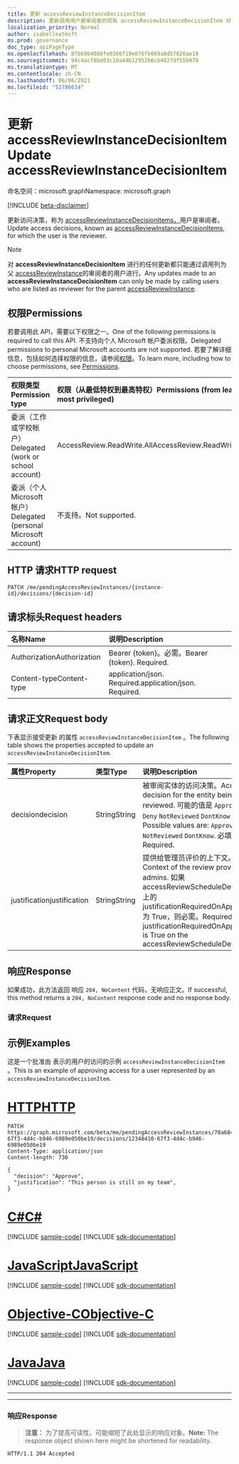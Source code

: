 ```yaml
---
title: 更新 accessReviewInstanceDecisionItem
description: 更新调用用户是审阅者的现有 accessReviewInstanceDecisionItem 对象。
localization_priority: Normal
author: isabelleatmsft
ms.prod: governance
doc_type: apiPageType
ms.openlocfilehash: 8fb69b4088fe0366f19e076fb069a8d57826ae18
ms.sourcegitcommit: 94c4acf8bd03c10a44b12952b6cb4827df55b978
ms.translationtype: MT
ms.contentlocale: zh-CN
ms.lasthandoff: 06/06/2021
ms.locfileid: "52786634"
---
```

# <a name="update-accessreviewinstancedecisionitem"></a><span data-ttu-id="80b80-103">更新 accessReviewInstanceDecisionItem</span><span class="sxs-lookup"><span data-stu-id="80b80-103">Update accessReviewInstanceDecisionItem</span></span>

<span data-ttu-id="80b80-104">命名空间：microsoft.graph</span><span class="sxs-lookup"><span data-stu-id="80b80-104">Namespace: microsoft.graph</span></span>

[!INCLUDE [beta-disclaimer](../../includes/beta-disclaimer.md)]

<span data-ttu-id="80b80-105">更新访问决策，称为 [accessReviewInstanceDecisionItems，](../resources/accessreviewinstancedecisionitem.md)用户是审阅者。</span><span class="sxs-lookup"><span data-stu-id="80b80-105">Update access decisions, known as [accessReviewInstanceDecisionItems](../resources/accessreviewinstancedecisionitem.md), for which the user is the reviewer.</span></span>

>[!NOTE]
><span data-ttu-id="80b80-106">对 **accessReviewInstanceDecisionItem** 进行的任何更新都只能通过调用列为父 [accessReviewInstance](../resources/accessreviewinstance.md)的审阅者的用户进行。</span><span class="sxs-lookup"><span data-stu-id="80b80-106">Any updates made to an **accessReviewInstanceDecisionItem** can only be made by calling users who are listed as reviewer for the parent [accessReviewInstance](../resources/accessreviewinstance.md).</span></span>

## <a name="permissions"></a><span data-ttu-id="80b80-107">权限</span><span class="sxs-lookup"><span data-stu-id="80b80-107">Permissions</span></span>
<span data-ttu-id="80b80-108">若要调用此 API，需要以下权限之一。</span><span class="sxs-lookup"><span data-stu-id="80b80-108">One of the following permissions is required to call this API.</span></span> <span data-ttu-id="80b80-109">不支持向个人 Microsoft 帐户委派权限。</span><span class="sxs-lookup"><span data-stu-id="80b80-109">Delegated permissions to personal Microsoft accounts are not supported.</span></span> <span data-ttu-id="80b80-110">若要了解详细信息，包括如何选择权限的信息，请参阅[权限](/graph/permissions-reference)。</span><span class="sxs-lookup"><span data-stu-id="80b80-110">To learn more, including how to choose permissions, see [Permissions](/graph/permissions-reference).</span></span>

|<span data-ttu-id="80b80-111">权限类型</span><span class="sxs-lookup"><span data-stu-id="80b80-111">Permission type</span></span>                        | <span data-ttu-id="80b80-112">权限（从最低特权到最高特权）</span><span class="sxs-lookup"><span data-stu-id="80b80-112">Permissions (from least to most privileged)</span></span>              |
|:--------------------------------------|:---------------------------------------------------------|
|<span data-ttu-id="80b80-113">委派（工作或学校帐户）</span><span class="sxs-lookup"><span data-stu-id="80b80-113">Delegated (work or school account)</span></span>     | <span data-ttu-id="80b80-114">AccessReview.ReadWrite.All</span><span class="sxs-lookup"><span data-stu-id="80b80-114">AccessReview.ReadWrite.All</span></span> |
|<span data-ttu-id="80b80-115">委派（个人 Microsoft 帐户）</span><span class="sxs-lookup"><span data-stu-id="80b80-115">Delegated (personal Microsoft account)</span></span>|<span data-ttu-id="80b80-116">不支持。</span><span class="sxs-lookup"><span data-stu-id="80b80-116">Not supported.</span></span>|

## <a name="http-request"></a><span data-ttu-id="80b80-117">HTTP 请求</span><span class="sxs-lookup"><span data-stu-id="80b80-117">HTTP request</span></span>
<!-- { "blockType": "ignored" } -->
```http
PATCH /me/pendingAccessReviewInstances/{instance-id}/decisions/{decision-id}
```
## <a name="request-headers"></a><span data-ttu-id="80b80-118">请求标头</span><span class="sxs-lookup"><span data-stu-id="80b80-118">Request headers</span></span>
| <span data-ttu-id="80b80-119">名称</span><span class="sxs-lookup"><span data-stu-id="80b80-119">Name</span></span>         | <span data-ttu-id="80b80-120">说明</span><span class="sxs-lookup"><span data-stu-id="80b80-120">Description</span></span> |
|:-------------|:------------|
|<span data-ttu-id="80b80-121">Authorization</span><span class="sxs-lookup"><span data-stu-id="80b80-121">Authorization</span></span>|<span data-ttu-id="80b80-p102">Bearer {token}。必需。</span><span class="sxs-lookup"><span data-stu-id="80b80-p102">Bearer {token}. Required.</span></span>|
| <span data-ttu-id="80b80-124">Content-type</span><span class="sxs-lookup"><span data-stu-id="80b80-124">Content-type</span></span> | <span data-ttu-id="80b80-p103">application/json. Required.</span><span class="sxs-lookup"><span data-stu-id="80b80-p103">application/json. Required.</span></span> |

## <a name="request-body"></a><span data-ttu-id="80b80-127">请求正文</span><span class="sxs-lookup"><span data-stu-id="80b80-127">Request body</span></span>
<span data-ttu-id="80b80-128">下表显示接受更新 的属性 `accessReviewInstanceDecisionItem` 。</span><span class="sxs-lookup"><span data-stu-id="80b80-128">The following table shows the properties accepted to update an `accessReviewInstanceDecisionItem`.</span></span>

| <span data-ttu-id="80b80-129">属性</span><span class="sxs-lookup"><span data-stu-id="80b80-129">Property</span></span>     | <span data-ttu-id="80b80-130">类型</span><span class="sxs-lookup"><span data-stu-id="80b80-130">Type</span></span>       | <span data-ttu-id="80b80-131">说明</span><span class="sxs-lookup"><span data-stu-id="80b80-131">Description</span></span> |
|:-------------|:------------|:------------|
| <span data-ttu-id="80b80-132">decision</span><span class="sxs-lookup"><span data-stu-id="80b80-132">decision</span></span>  | <span data-ttu-id="80b80-133">String</span><span class="sxs-lookup"><span data-stu-id="80b80-133">String</span></span> | <span data-ttu-id="80b80-134">被审阅实体的访问决策。</span><span class="sxs-lookup"><span data-stu-id="80b80-134">Access decision for the entity being reviewed.</span></span> <span data-ttu-id="80b80-135">可能的值是 `Approve` `Deny` `NotReviewed` `DontKnow` ：。</span><span class="sxs-lookup"><span data-stu-id="80b80-135">Possible values are: `Approve` `Deny` `NotReviewed` `DontKnow`.</span></span> <span data-ttu-id="80b80-136">必填。</span><span class="sxs-lookup"><span data-stu-id="80b80-136">Required.</span></span>  |
|  <span data-ttu-id="80b80-137">justification</span><span class="sxs-lookup"><span data-stu-id="80b80-137">justification</span></span> | <span data-ttu-id="80b80-138">String</span><span class="sxs-lookup"><span data-stu-id="80b80-138">String</span></span> | <span data-ttu-id="80b80-139">提供给管理员评价的上下文。</span><span class="sxs-lookup"><span data-stu-id="80b80-139">Context of the review provided to admins.</span></span> <span data-ttu-id="80b80-140">如果 accessReviewScheduleDefinition 上的 justificationRequiredOnApproval 为 True，则必需。</span><span class="sxs-lookup"><span data-stu-id="80b80-140">Required if justificationRequiredOnApproval is True on the accessReviewScheduleDefinition.</span></span>  |

## <a name="response"></a><span data-ttu-id="80b80-141">响应</span><span class="sxs-lookup"><span data-stu-id="80b80-141">Response</span></span>
<span data-ttu-id="80b80-142">如果成功，此方法返回 响应 `204, NoContent` 代码，无响应正文。</span><span class="sxs-lookup"><span data-stu-id="80b80-142">If successful, this method returns a `204, NoContent` response code and no response body.</span></span>

### <a name="request"></a><span data-ttu-id="80b80-143">请求</span><span class="sxs-lookup"><span data-stu-id="80b80-143">Request</span></span>
## <a name="examples"></a><span data-ttu-id="80b80-144">示例</span><span class="sxs-lookup"><span data-stu-id="80b80-144">Examples</span></span>

<span data-ttu-id="80b80-145">这是一个批准由 表示的用户的访问的示例 `accessReviewInstanceDecisionItem` 。</span><span class="sxs-lookup"><span data-stu-id="80b80-145">This is an example of approving access for a user represented by an `accessReviewInstanceDecisionItem`.</span></span>



# <a name="http"></a>[<span data-ttu-id="80b80-146">HTTP</span><span class="sxs-lookup"><span data-stu-id="80b80-146">HTTP</span></span>](#tab/http)
<!-- {
  "blockType": "request",
  "name": "update_accessReviewInstanceDecisionItem"
}-->
``` http
PATCH https://graph.microsoft.com/beta/me/pendingAccessReviewInstances/70a68410-67f3-4d4c-b946-6989e050be19/decisions/12348410-67f3-4d4c-b946-6989e050be19
Content-Type: application/json
Content-length: 730

{
  "decision": "Approve",
  "justification": "This person is still on my team",
}
```
# <a name="c"></a>[<span data-ttu-id="80b80-147">C#</span><span class="sxs-lookup"><span data-stu-id="80b80-147">C#</span></span>](#tab/csharp)
[!INCLUDE [sample-code](../includes/snippets/csharp/update-accessreviewinstancedecisionitem-csharp-snippets.md)]
[!INCLUDE [sdk-documentation](../includes/snippets/snippets-sdk-documentation-link.md)]

# <a name="javascript"></a>[<span data-ttu-id="80b80-148">JavaScript</span><span class="sxs-lookup"><span data-stu-id="80b80-148">JavaScript</span></span>](#tab/javascript)
[!INCLUDE [sample-code](../includes/snippets/javascript/update-accessreviewinstancedecisionitem-javascript-snippets.md)]
[!INCLUDE [sdk-documentation](../includes/snippets/snippets-sdk-documentation-link.md)]

# <a name="objective-c"></a>[<span data-ttu-id="80b80-149">Objective-C</span><span class="sxs-lookup"><span data-stu-id="80b80-149">Objective-C</span></span>](#tab/objc)
[!INCLUDE [sample-code](../includes/snippets/objc/update-accessreviewinstancedecisionitem-objc-snippets.md)]
[!INCLUDE [sdk-documentation](../includes/snippets/snippets-sdk-documentation-link.md)]

# <a name="java"></a>[<span data-ttu-id="80b80-150">Java</span><span class="sxs-lookup"><span data-stu-id="80b80-150">Java</span></span>](#tab/java)
[!INCLUDE [sample-code](../includes/snippets/java/update-accessreviewinstancedecisionitem-java-snippets.md)]
[!INCLUDE [sdk-documentation](../includes/snippets/snippets-sdk-documentation-link.md)]

---


---


### <a name="response"></a><span data-ttu-id="80b80-151">响应</span><span class="sxs-lookup"><span data-stu-id="80b80-151">Response</span></span>
><span data-ttu-id="80b80-152">**注意：** 为了提高可读性，可能缩短了此处显示的响应对象。</span><span class="sxs-lookup"><span data-stu-id="80b80-152">**Note:** The response object shown here might be shortened for readability.</span></span>
<!-- {
  "blockType": "response"
} -->
```http
HTTP/1.1 204 Accepted
```

<!--
{
  "type": "#page.annotation",
  "description": "Update accessReviewInstanceDecisionItem",
  "keywords": "",
  "section": "documentation",
  "tocPath": "",
  "suppressions": [
  ]
}
-->
